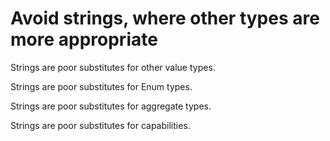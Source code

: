 # Avoid strings, where other types are more appropriate

Strings are poor substitutes for other value types. 

Strings are poor substitutes for Enum types.

Strings are poor substitutes for aggregate types.

Strings are poor substitutes for capabilities.